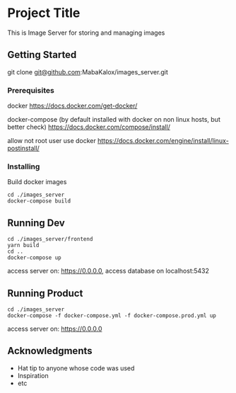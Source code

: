 # Project Title

This is Image Server for storing and managing images

## Getting Started

git clone git@github.com:MabaKalox/images_server.git

### Prerequisites

docker
https://docs.docker.com/get-docker/

docker-compose (by default installed with docker on non linux hosts, but better check)
https://docs.docker.com/compose/install/

allow not root user use docker
https://docs.docker.com/engine/install/linux-postinstall/

### Installing

Build docker images

```
cd ./images_server
docker-compose build
```

## Running Dev

```
cd ./images_server/frontend
yarn build
cd ..
docker-compose up
```

access server on: https://0.0.0.0,
access database on localhost:5432

## Running Product

```
cd ./images_server
docker-compose -f docker-compose.yml -f docker-compose.prod.yml up
```

access server on: https://0.0.0.0

## Acknowledgments

* Hat tip to anyone whose code was used
* Inspiration
* etc
